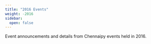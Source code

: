 ```yaml
---
title: "2016 Events"
weight: -2016
sidebar:
  open: false
---
```


Event announcements and details from Chennaipy events held in 2016.
